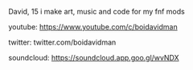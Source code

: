David, 15
i make art, music and code for my fnf mods

youtube: https://www.youtube.com/c/boidavidman

twitter: twitter.com/boidavidman

soundcloud: https://soundcloud.app.goo.gl/wvNDX
